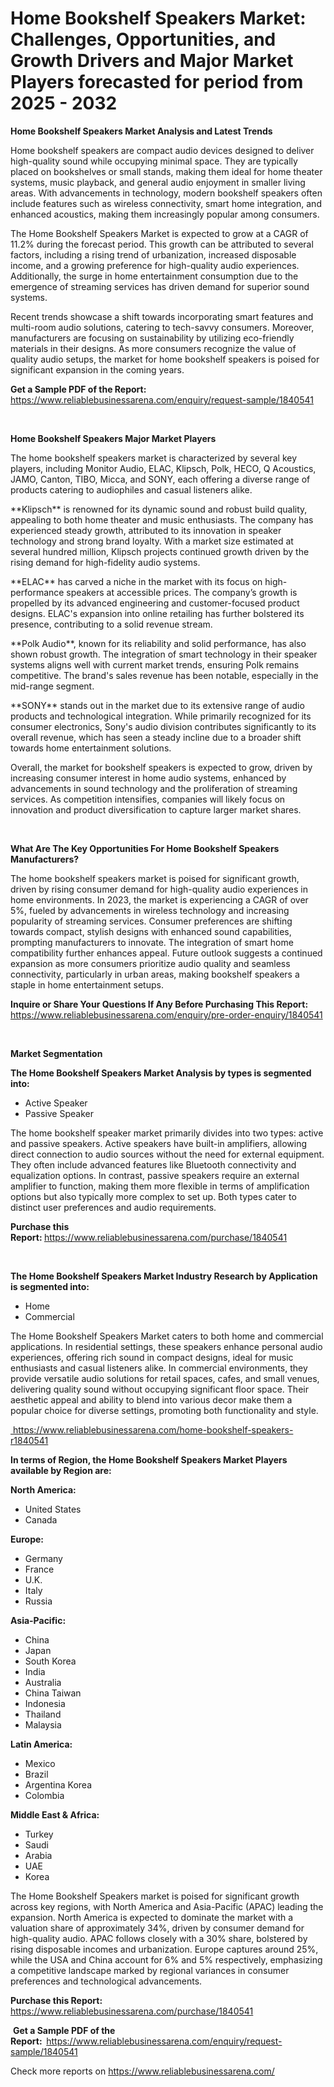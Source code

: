 <p><h1>Home Bookshelf Speakers Market: Challenges, Opportunities, and Growth Drivers and Major Market Players forecasted for period from 2025 - 2032</h1></p><p><strong>Home Bookshelf Speakers Market Analysis and Latest Trends</strong></p>
<p><p>Home bookshelf speakers are compact audio devices designed to deliver high-quality sound while occupying minimal space. They are typically placed on bookshelves or small stands, making them ideal for home theater systems, music playback, and general audio enjoyment in smaller living areas. With advancements in technology, modern bookshelf speakers often include features such as wireless connectivity, smart home integration, and enhanced acoustics, making them increasingly popular among consumers.</p><p>The Home Bookshelf Speakers Market is expected to grow at a CAGR of 11.2% during the forecast period. This growth can be attributed to several factors, including a rising trend of urbanization, increased disposable income, and a growing preference for high-quality audio experiences. Additionally, the surge in home entertainment consumption due to the emergence of streaming services has driven demand for superior sound systems.</p><p>Recent trends showcase a shift towards incorporating smart features and multi-room audio solutions, catering to tech-savvy consumers. Moreover, manufacturers are focusing on sustainability by utilizing eco-friendly materials in their designs. As more consumers recognize the value of quality audio setups, the market for home bookshelf speakers is poised for significant expansion in the coming years.</p></p>
<p><strong>Get a Sample PDF of the Report:&nbsp;</strong> <a href="https://www.reliablebusinessarena.com/enquiry/request-sample/1840541?utm_campaign=2800&utm_medium=2&utm_source=Github&utm_content=ia&utm_term=28022025&utm_id=home-bookshelf-speakers">https://www.reliablebusinessarena.com/enquiry/request-sample/1840541</a></p>
<p>&nbsp;</p>
<p><strong>Home Bookshelf Speakers Major Market Players</strong></p>
<p><p>The home bookshelf speakers market is characterized by several key players, including Monitor Audio, ELAC, Klipsch, Polk, HECO, Q Acoustics, JAMO, Canton, TIBO, Micca, and SONY, each offering a diverse range of products catering to audiophiles and casual listeners alike.</p><p>**Klipsch** is renowned for its dynamic sound and robust build quality, appealing to both home theater and music enthusiasts. The company has experienced steady growth, attributed to its innovation in speaker technology and strong brand loyalty. With a market size estimated at several hundred million, Klipsch projects continued growth driven by the rising demand for high-fidelity audio systems.</p><p>**ELAC** has carved a niche in the market with its focus on high-performance speakers at accessible prices. The company’s growth is propelled by its advanced engineering and customer-focused product designs. ELAC's expansion into online retailing has further bolstered its presence, contributing to a solid revenue stream.</p><p>**Polk Audio**, known for its reliability and solid performance, has also shown robust growth. The integration of smart technology in their speaker systems aligns well with current market trends, ensuring Polk remains competitive. The brand's sales revenue has been notable, especially in the mid-range segment.</p><p>**SONY** stands out in the market due to its extensive range of audio products and technological integration. While primarily recognized for its consumer electronics, Sony's audio division contributes significantly to its overall revenue, which has seen a steady incline due to a broader shift towards home entertainment solutions.</p><p>Overall, the market for bookshelf speakers is expected to grow, driven by increasing consumer interest in home audio systems, enhanced by advancements in sound technology and the proliferation of streaming services. As competition intensifies, companies will likely focus on innovation and product diversification to capture larger market shares.</p></p>
<p>&nbsp;</p>
<p><strong>What Are The Key Opportunities For Home Bookshelf Speakers Manufacturers?</strong></p>
<p><p>The home bookshelf speakers market is poised for significant growth, driven by rising consumer demand for high-quality audio experiences in home environments. In 2023, the market is experiencing a CAGR of over 5%, fueled by advancements in wireless technology and increasing popularity of streaming services. Consumer preferences are shifting towards compact, stylish designs with enhanced sound capabilities, prompting manufacturers to innovate. The integration of smart home compatibility further enhances appeal. Future outlook suggests a continued expansion as more consumers prioritize audio quality and seamless connectivity, particularly in urban areas, making bookshelf speakers a staple in home entertainment setups.</p></p>
<p><strong>Inquire or Share Your Questions If Any Before Purchasing This Report:</strong> <a href="https://www.reliablebusinessarena.com/enquiry/pre-order-enquiry/1840541?utm_campaign=2800&utm_medium=2&utm_source=Github&utm_content=ia&utm_term=28022025&utm_id=home-bookshelf-speakers">https://www.reliablebusinessarena.com/enquiry/pre-order-enquiry/1840541</a></p>
<p>&nbsp;</p>
<p><strong>Market Segmentation</strong></p>
<p><strong>The Home Bookshelf Speakers Market Analysis by types is segmented into:</strong></p>
<p><ul><li>Active Speaker</li><li>Passive Speaker</li></ul></p>
<p><p>The home bookshelf speaker market primarily divides into two types: active and passive speakers. Active speakers have built-in amplifiers, allowing direct connection to audio sources without the need for external equipment. They often include advanced features like Bluetooth connectivity and equalization options. In contrast, passive speakers require an external amplifier to function, making them more flexible in terms of amplification options but also typically more complex to set up. Both types cater to distinct user preferences and audio requirements.</p></p>
<p><strong>Purchase this Report:&nbsp;</strong><a href="https://www.reliablebusinessarena.com/purchase/1840541?utm_campaign=2800&utm_medium=2&utm_source=Github&utm_content=ia&utm_term=28022025&utm_id=home-bookshelf-speakers">https://www.reliablebusinessarena.com/purchase/1840541</a></p>
<p>&nbsp;</p>
<p><strong>The Home Bookshelf Speakers Market Industry Research by Application is segmented into:</strong></p>
<p><ul><li>Home</li><li>Commercial</li></ul></p>
<p><p>The Home Bookshelf Speakers Market caters to both home and commercial applications. In residential settings, these speakers enhance personal audio experiences, offering rich sound in compact designs, ideal for music enthusiasts and casual listeners alike. In commercial environments, they provide versatile audio solutions for retail spaces, cafes, and small venues, delivering quality sound without occupying significant floor space. Their aesthetic appeal and ability to blend into various decor make them a popular choice for diverse settings, promoting both functionality and style.</p></p>
<p><a href="https://www.reliablebusinessarena.com/home-bookshelf-speakers-r1840541?utm_campaign=2800&utm_medium=2&utm_source=Github&utm_content=ia&utm_term=28022025&utm_id=home-bookshelf-speakers">&nbsp;https://www.reliablebusinessarena.com/home-bookshelf-speakers-r1840541</a></p>
<p><strong>In terms of Region, the Home Bookshelf Speakers Market Players available by Region are:</strong></p>
<p>
    <p> <strong> North America: </strong>
        <ul>
            <li>United States</li>
            <li>Canada</li>
        </ul>
        </p> 
    <p> <strong> Europe: </strong>
        <ul>
            <li>Germany</li>
            <li>France</li>
            <li>U.K.</li>
            <li>Italy</li>
            <li>Russia</li>
        </ul>
        </p> 
    <p> <strong> Asia-Pacific: </strong>
        <ul>
            <li>China</li>
            <li>Japan</li>
            <li>South Korea</li>
            <li>India</li>
            <li>Australia</li>
            <li>China Taiwan</li>
            <li>Indonesia</li>
            <li>Thailand</li>
            <li>Malaysia</li>
        </ul>
        </p> 
    <p> <strong> Latin America: </strong>
        <ul>
            <li>Mexico</li>
            <li>Brazil</li>
            <li>Argentina Korea</li>
            <li>Colombia</li>
        </ul>
        </p> 
    <p> <strong> Middle East & Africa: </strong>
        <ul>
            <li>Turkey</li>
            <li>Saudi</li>
            <li>Arabia</li>
            <li>UAE</li>
            <li>Korea</li>
        </ul>
    </p>
    </p>
<p><p>The Home Bookshelf Speakers market is poised for significant growth across key regions, with North America and Asia-Pacific (APAC) leading the expansion. North America is expected to dominate the market with a valuation share of approximately 34%, driven by consumer demand for high-quality audio. APAC follows closely with a 30% share, bolstered by rising disposable incomes and urbanization. Europe captures around 25%, while the USA and China account for 6% and 5% respectively, emphasizing a competitive landscape marked by regional variances in consumer preferences and technological advancements.</p></p>
<p><strong>Purchase this Report: </strong><a href="https://www.reliablebusinessarena.com/purchase/1840541?utm_campaign=2800&utm_medium=2&utm_source=Github&utm_content=ia&utm_term=28022025&utm_id=home-bookshelf-speakers">https://www.reliablebusinessarena.com/purchase/1840541</a></p>
<p>&nbsp;<strong>Get a Sample PDF of the Report:&nbsp;&nbsp;</strong><a href="https://www.reliablebusinessarena.com/enquiry/request-sample/1840541?utm_campaign=2800&utm_medium=2&utm_source=Github&utm_content=ia&utm_term=28022025&utm_id=home-bookshelf-speakers">https://www.reliablebusinessarena.com/enquiry/request-sample/1840541</a></p>
<p><strong></strong></p>
<p>Check more reports on <a href="https://www.reliablebusinessarena.com/?utm_campaign=2800&utm_medium=2&utm_source=Github&utm_content=ia&utm_term=28022025&utm_id=home-bookshelf-speakers">https://www.reliablebusinessarena.com/</a></p>